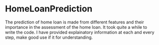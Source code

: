 # HomeLoanPrediction
The prediction of home loan is made from different features and their importance in the assessment of the home loan. It took quite a while to write the code.
I have provided explainatory information at each and every step, make good use if it for understanding.
